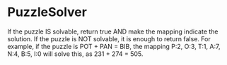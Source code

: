 # PuzzleSolver
If the puzzle IS solvable, return true AND make the mapping indicate the solution.
If the puzzle is NOT solvable, it is enough to return false.
For example, if the puzzle is POT + PAN = BIB, the mapping P:2, O:3, T:1, A:7, N:4, B:5, I:0 will solve this, as 231 + 274 = 505.
